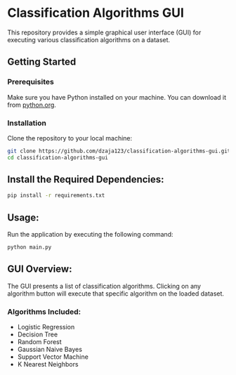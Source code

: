 # Classification Algorithms GUI

This repository provides a simple graphical user interface (GUI) for executing various classification algorithms on a dataset. 

## Getting Started

### Prerequisites

Make sure you have Python installed on your machine. 
You can download it from [python.org](https://www.python.org/downloads/).

### Installation
Clone the repository to your local machine:
```bash
git clone https://github.com/dzaja123/classification-algorithms-gui.git
cd classification-algorithms-gui
```

## Install the Required Dependencies:
```bash
pip install -r requirements.txt
```

## Usage:
Run the application by executing the following command:
```bash
python main.py
```

## GUI Overview:
The GUI presents a list of classification algorithms. 
Clicking on any algorithm button will execute that specific algorithm on the loaded dataset.

### Algorithms Included:
- Logistic Regression
- Decision Tree
- Random Forest
- Gaussian Naive Bayes
- Support Vector Machine
- K Nearest Neighbors
